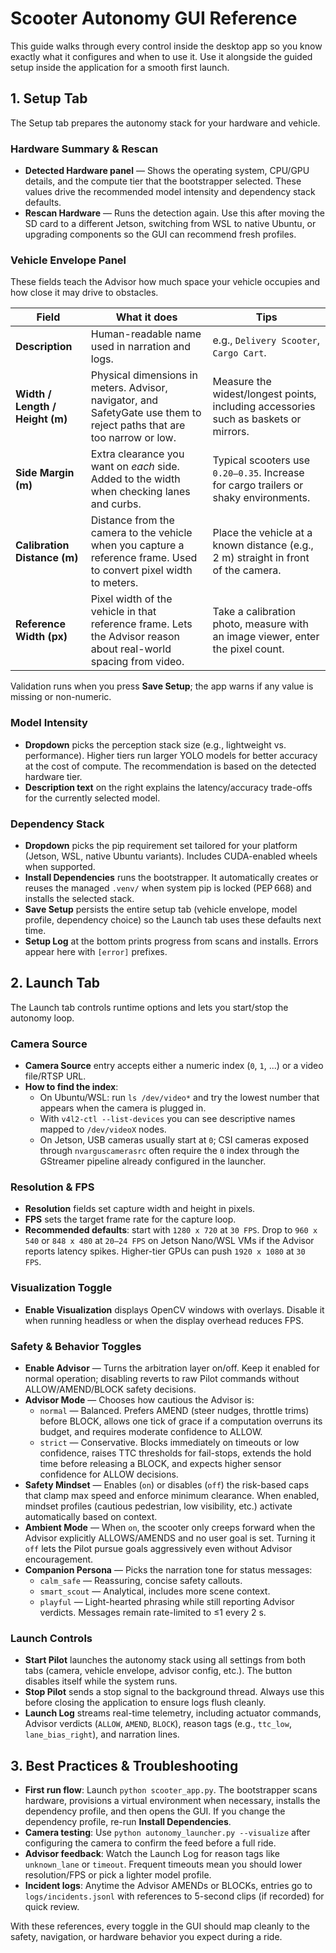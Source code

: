 # Scooter Autonomy GUI Reference

This guide walks through every control inside the desktop app so you know exactly what it configures and when to use it. Use it alongside the guided setup inside the application for a smooth first launch.

## 1. Setup Tab

The Setup tab prepares the autonomy stack for your hardware and vehicle.

### Hardware Summary & Rescan
- **Detected Hardware panel** &mdash; Shows the operating system, CPU/GPU details, and the compute tier that the bootstrapper selected. These values drive the recommended model intensity and dependency stack defaults.
- **Rescan Hardware** &mdash; Runs the detection again. Use this after moving the SD card to a different Jetson, switching from WSL to native Ubuntu, or upgrading components so the GUI can recommend fresh profiles.

### Vehicle Envelope Panel
These fields teach the Advisor how much space your vehicle occupies and how close it may drive to obstacles.

| Field | What it does | Tips |
| --- | --- | --- |
| **Description** | Human-readable name used in narration and logs. | e.g., `Delivery Scooter`, `Cargo Cart`.
| **Width / Length / Height (m)** | Physical dimensions in meters. Advisor, navigator, and SafetyGate use them to reject paths that are too narrow or low. | Measure the widest/longest points, including accessories such as baskets or mirrors.
| **Side Margin (m)** | Extra clearance you want on *each* side. Added to the width when checking lanes and curbs. | Typical scooters use `0.20–0.35`. Increase for cargo trailers or shaky environments.
| **Calibration Distance (m)** | Distance from the camera to the vehicle when you capture a reference frame. Used to convert pixel width to meters. | Place the vehicle at a known distance (e.g., 2 m) straight in front of the camera.
| **Reference Width (px)** | Pixel width of the vehicle in that reference frame. Lets the Advisor reason about real-world spacing from video. | Take a calibration photo, measure with an image viewer, enter the pixel count.

Validation runs when you press **Save Setup**; the app warns if any value is missing or non-numeric.

### Model Intensity
- **Dropdown** picks the perception stack size (e.g., lightweight vs. performance). Higher tiers run larger YOLO models for better accuracy at the cost of compute. The recommendation is based on the detected hardware tier.
- **Description text** on the right explains the latency/accuracy trade-offs for the currently selected model.

### Dependency Stack
- **Dropdown** picks the pip requirement set tailored for your platform (Jetson, WSL, native Ubuntu variants). Includes CUDA-enabled wheels when supported.
- **Install Dependencies** runs the bootstrapper. It automatically creates or reuses the managed `.venv/` when system pip is locked (PEP 668) and installs the selected stack.
- **Save Setup** persists the entire setup tab (vehicle envelope, model profile, dependency choice) so the Launch tab uses these defaults next time.
- **Setup Log** at the bottom prints progress from scans and installs. Errors appear here with `[error]` prefixes.

## 2. Launch Tab

The Launch tab controls runtime options and lets you start/stop the autonomy loop.

### Camera Source
- **Camera Source** entry accepts either a numeric index (`0`, `1`, ...) or a video file/RTSP URL.
- **How to find the index**:
  - On Ubuntu/WSL: run `ls /dev/video*` and try the lowest number that appears when the camera is plugged in.
  - With `v4l2-ctl --list-devices` you can see descriptive names mapped to `/dev/videoX` nodes.
  - On Jetson, USB cameras usually start at `0`; CSI cameras exposed through `nvarguscamerasrc` often require the `0` index through the GStreamer pipeline already configured in the launcher.

### Resolution & FPS
- **Resolution** fields set capture width and height in pixels.
- **FPS** sets the target frame rate for the capture loop.
- **Recommended defaults**: start with `1280 x 720` at `30 FPS`. Drop to `960 x 540` or `848 x 480` at `20–24 FPS` on Jetson Nano/WSL VMs if the Advisor reports latency spikes. Higher-tier GPUs can push `1920 x 1080` at `30 FPS`.

### Visualization Toggle
- **Enable Visualization** displays OpenCV windows with overlays. Disable it when running headless or when the display overhead reduces FPS.

### Safety & Behavior Toggles
- **Enable Advisor** &mdash; Turns the arbitration layer on/off. Keep it enabled for normal operation; disabling reverts to raw Pilot commands without ALLOW/AMEND/BLOCK safety decisions.
- **Advisor Mode** &mdash; Chooses how cautious the Advisor is:
  - `normal` &mdash; Balanced. Prefers AMEND (steer nudges, throttle trims) before BLOCK, allows one tick of grace if a computation overruns its budget, and requires moderate confidence to ALLOW.
  - `strict` &mdash; Conservative. Blocks immediately on timeouts or low confidence, raises TTC thresholds for fail-stops, extends the hold time before releasing a BLOCK, and expects higher sensor confidence for ALLOW decisions.
- **Safety Mindset** &mdash; Enables (`on`) or disables (`off`) the risk-based caps that clamp max speed and enforce minimum clearance. When enabled, mindset profiles (cautious pedestrian, low visibility, etc.) activate automatically based on context.
- **Ambient Mode** &mdash; When `on`, the scooter only creeps forward when the Advisor explicitly ALLOWS/AMENDS and no user goal is set. Turning it `off` lets the Pilot pursue goals aggressively even without Advisor encouragement.
- **Companion Persona** &mdash; Picks the narration tone for status messages:
  - `calm_safe` &mdash; Reassuring, concise safety callouts.
  - `smart_scout` &mdash; Analytical, includes more scene context.
  - `playful` &mdash; Light-hearted phrasing while still reporting Advisor verdicts. Messages remain rate-limited to ≤1 every 2 s.

### Launch Controls
- **Start Pilot** launches the autonomy stack using all settings from both tabs (camera, vehicle envelope, advisor config, etc.). The button disables itself while the system runs.
- **Stop Pilot** sends a stop signal to the background thread. Always use this before closing the application to ensure logs flush cleanly.
- **Launch Log** streams real-time telemetry, including actuator commands, Advisor verdicts (`ALLOW`, `AMEND`, `BLOCK`), reason tags (e.g., `ttc_low`, `lane_bias_right`), and narration lines.

## 3. Best Practices & Troubleshooting

- **First run flow**: Launch `python scooter_app.py`. The bootstrapper scans hardware, provisions a virtual environment when necessary, installs the dependency profile, and then opens the GUI. If you change the dependency profile, re-run **Install Dependencies**.
- **Camera testing**: Use `python autonomy_launcher.py --visualize` after configuring the camera to confirm the feed before a full ride.
- **Advisor feedback**: Watch the Launch Log for reason tags like `unknown_lane` or `timeout`. Frequent timeouts mean you should lower resolution/FPS or pick a lighter model profile.
- **Incident logs**: Anytime the Advisor AMENDs or BLOCKs, entries go to `logs/incidents.jsonl` with references to 5-second clips (if recorded) for quick review.

With these references, every toggle in the GUI should map cleanly to the safety, navigation, or hardware behavior you expect during a ride.
